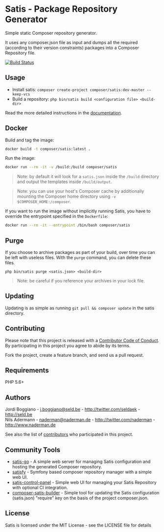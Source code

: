 Satis - Package Repository Generator
====================================

Simple static Composer repository generator.

It uses any composer.json file as input and dumps all the required (according
to their version constraints) packages into a Composer Repository file.

[![Build Status](https://travis-ci.org/composer/satis.svg?branch=master)](https://travis-ci.org/composer/satis)

Usage
-----

- Install satis: `composer create-project composer/satis:dev-master --keep-vcs`
- Build a repository: `php bin/satis build <configuration file> <build-dir>`

Read the more detailed instructions in the [documentation][].

Docker
------

Build and tag the image:

``` sh
docker build -t composer/satis:latest .
```

Run the image:
 
``` sh
docker run --rm -it -v /build:/build composer/satis
```

 > Note: by default it will look for a `satis.json` inside the `/build`
    directory and output the templates inside `/build/output`.

 > Note: you can use your host's Composer cache by additionally mounting the
    Composer home directory using `-v $COMPOSER_HOME:/composer`.

If you want to run the image without implicitly running Satis, you have to
override the entrypoint specified in the `Dockerfile`:

``` sh
docker run --rm -it --entrypoint /bin/bash composer/satis
```

Purge
-----

If you choose to archive packages as part of your build, over time you can be
left with useless files. With the `purge` command, you can delete these files.

    php bin/satis purge <satis.json> <build-dir>

 > Note: be careful if you reference your archives in your lock file.

Updating
--------

Updating is as simple as running `git pull && composer update` in the
satis directory.

Contributing
------------

Please note that this project is released with a [Contributor Code of Conduct][].
By participating in this project you agree to abide by its terms.

Fork the project, create a feature branch, and send us a pull request.

Requirements
------------

PHP 5.6+

Authors
-------

Jordi Boggiano - <j.boggiano@seld.be> - <http://twitter.com/seldaek> - <http://seld.be><br />
Nils Adermann - <naderman@naderman.de> - <http://twitter.com/naderman> - <http://www.naderman.de><br />

See also the list of [contributors][] who participated in this project.

Community Tools
---------------
- [satis-go][] - A simple web server for managing Satis configuration and hosting the generated Composer repository.
- [satisfy][] - Symfony based composer repository manager with a simple web UI.
- [satis-control-panel][] - Simple web UI for managing your Satis Repository with optional CI integration.
- [composer-satis-builder][] - Simple tool for updating the Satis configuration (satis.json) "require" key on the basis of the project composer.json.

License
-------

Satis is licensed under the MIT License - see the LICENSE file for details


[documentation]: https://getcomposer.org/doc/articles/handling-private-packages-with-satis.md
[Contributor Code of Conduct]: http://contributor-covenant.org/version/1/4/
[contributors]: https://github.com/composer/satis/contributors
[satis-go]: https://github.com/benschw/satis-go
[satisfy]: https://github.com/ludofleury/satisfy
[satis-control-panel]: https://github.com/realshadow/satis-control-panel
[composer-satis-builder]: https://github.com/AOEpeople/composer-satis-builder
